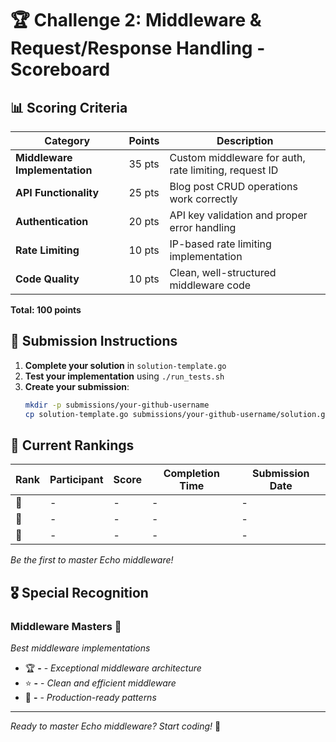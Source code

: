 # 🏆 Challenge 2: Middleware & Request/Response Handling - Scoreboard

## 📊 **Scoring Criteria**

| Category | Points | Description |
|----------|---------|-------------|
| **Middleware Implementation** | 35 pts | Custom middleware for auth, rate limiting, request ID |
| **API Functionality** | 25 pts | Blog post CRUD operations work correctly |
| **Authentication** | 20 pts | API key validation and proper error handling |
| **Rate Limiting** | 10 pts | IP-based rate limiting implementation |
| **Code Quality** | 10 pts | Clean, well-structured middleware code |

**Total: 100 points**

## 🎯 **Submission Instructions**

1. **Complete your solution** in `solution-template.go`
2. **Test your implementation** using `./run_tests.sh`
3. **Create your submission**:
   ```bash
   mkdir -p submissions/your-github-username
   cp solution-template.go submissions/your-github-username/solution.go
   ```

## 🏅 **Current Rankings**

| Rank | Participant | Score | Completion Time | Submission Date |
|------|-------------|-------|----------------|-----------------|
| 🥇 | - | - | - | - |
| 🥈 | - | - | - | - |
| 🥉 | - | - | - | - |

*Be the first to master Echo middleware!*

## 🎖️ **Special Recognition**

### **Middleware Masters** 🔧
*Best middleware implementations*
- 🏆 **-** - *Exceptional middleware architecture*
- ⭐ **-** - *Clean and efficient middleware*
- 💎 **-** - *Production-ready patterns*

---

*Ready to master Echo middleware? Start coding!* 🚀

